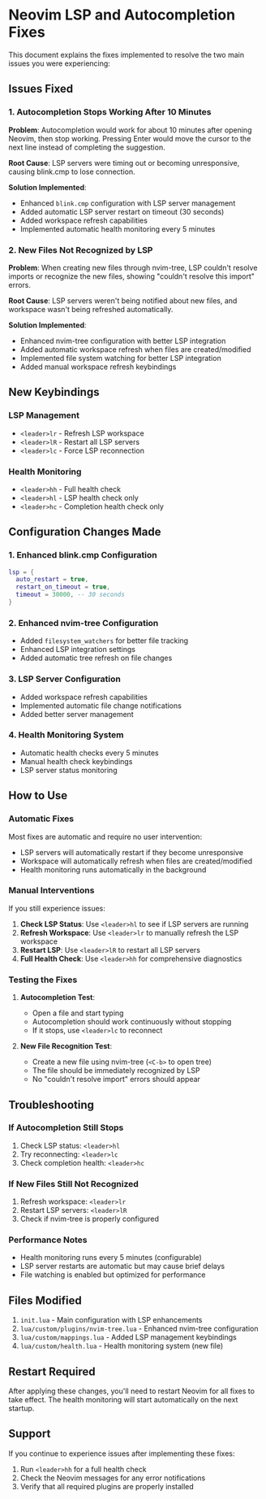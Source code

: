 # Neovim LSP and Autocompletion Fixes

This document explains the fixes implemented to resolve the two main issues you were experiencing:

## Issues Fixed

### 1. Autocompletion Stops Working After 10 Minutes

**Problem**: Autocompletion would work for about 10 minutes after opening Neovim, then stop working. Pressing Enter would move the cursor to the next line instead of completing the suggestion.

**Root Cause**: LSP servers were timing out or becoming unresponsive, causing blink.cmp to lose connection.

**Solution Implemented**:
- Enhanced `blink.cmp` configuration with LSP server management
- Added automatic LSP server restart on timeout (30 seconds)
- Added workspace refresh capabilities
- Implemented automatic health monitoring every 5 minutes

### 2. New Files Not Recognized by LSP

**Problem**: When creating new files through nvim-tree, LSP couldn't resolve imports or recognize the new files, showing "couldn't resolve this import" errors.

**Root Cause**: LSP servers weren't being notified about new files, and workspace wasn't being refreshed automatically.

**Solution Implemented**:
- Enhanced nvim-tree configuration with better LSP integration
- Added automatic workspace refresh when files are created/modified
- Implemented file system watching for better LSP integration
- Added manual workspace refresh keybindings

## New Keybindings

### LSP Management
- `<leader>lr` - Refresh LSP workspace
- `<leader>lR` - Restart all LSP servers
- `<leader>lc` - Force LSP reconnection

### Health Monitoring
- `<leader>hh` - Full health check
- `<leader>hl` - LSP health check only
- `<leader>hc` - Completion health check only

## Configuration Changes Made

### 1. Enhanced blink.cmp Configuration
```lua
lsp = {
  auto_restart = true,
  restart_on_timeout = true,
  timeout = 30000, -- 30 seconds
}
```

### 2. Enhanced nvim-tree Configuration
- Added `filesystem_watchers` for better file tracking
- Enhanced LSP integration settings
- Added automatic tree refresh on file changes

### 3. LSP Server Configuration
- Added workspace refresh capabilities
- Implemented automatic file change notifications
- Added better server management

### 4. Health Monitoring System
- Automatic health checks every 5 minutes
- Manual health check keybindings
- LSP server status monitoring

## How to Use

### Automatic Fixes
Most fixes are automatic and require no user intervention:
- LSP servers will automatically restart if they become unresponsive
- Workspace will automatically refresh when files are created/modified
- Health monitoring runs automatically in the background

### Manual Interventions
If you still experience issues:

1. **Check LSP Status**: Use `<leader>hl` to see if LSP servers are running
2. **Refresh Workspace**: Use `<leader>lr` to manually refresh the LSP workspace
3. **Restart LSP**: Use `<leader>lR` to restart all LSP servers
4. **Full Health Check**: Use `<leader>hh` for comprehensive diagnostics

### Testing the Fixes

1. **Autocompletion Test**:
   - Open a file and start typing
   - Autocompletion should work continuously without stopping
   - If it stops, use `<leader>lc` to reconnect

2. **New File Recognition Test**:
   - Create a new file using nvim-tree (`<C-b>` to open tree)
   - The file should be immediately recognized by LSP
   - No "couldn't resolve import" errors should appear

## Troubleshooting

### If Autocompletion Still Stops
1. Check LSP status: `<leader>hl`
2. Try reconnecting: `<leader>lc`
3. Check completion health: `<leader>hc`

### If New Files Still Not Recognized
1. Refresh workspace: `<leader>lr`
2. Restart LSP servers: `<leader>lR`
3. Check if nvim-tree is properly configured

### Performance Notes
- Health monitoring runs every 5 minutes (configurable)
- LSP server restarts are automatic but may cause brief delays
- File watching is enabled but optimized for performance

## Files Modified

1. `init.lua` - Main configuration with LSP enhancements
2. `lua/custom/plugins/nvim-tree.lua` - Enhanced nvim-tree configuration
3. `lua/custom/mappings.lua` - Added LSP management keybindings
4. `lua/custom/health.lua` - Health monitoring system (new file)

## Restart Required

After applying these changes, you'll need to restart Neovim for all fixes to take effect. The health monitoring will start automatically on the next startup.

## Support

If you continue to experience issues after implementing these fixes:
1. Run `<leader>hh` for a full health check
2. Check the Neovim messages for any error notifications
3. Verify that all required plugins are properly installed
